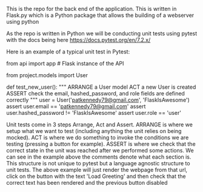 This is the repo for the back end of the application. This is written in Flask.py which is a Python package that allows the building of a webserver using python

As the repo is written in Python we will be conducting unit tests using pytest with the docs being here https://docs.pytest.org/en/7.2.x/

Here is an example of a typical unit test in Pytest: 

from api import app # Flask instance of the API

from project.models import User

def test_new_user():
    """
    ARRANGE a User model
    ACT a new User is created
    ASSERT check the email, hashed_password, and role fields are defined correctly
    """
    user = User('patkennedy79@gmail.com', 'FlaskIsAwesome')
    assert user.email == 'patkennedy79@gmail.com'
    assert user.hashed_password != 'FlaskIsAwesome'
    assert user.role == 'user'


Unit tests come in 3 steps Arrange, Act and Assert. ARRANGE is where we setup what we want to test (including anything the unit relies on being mocked). ACT is where we do something to invoke the conditions we are testing (pressing a button for example). ASSERT is where we check that the correct state in the unit was reached after we performed some actions. We can see in the example above the comments denote what each section is. This structure is not unique to pytest but a language agnostic structure to unit tests. The above example will just render the webpage from that url, click on the button with the text 'Load Greeting' and then check that the correct text has been rendered and the previous button disabled